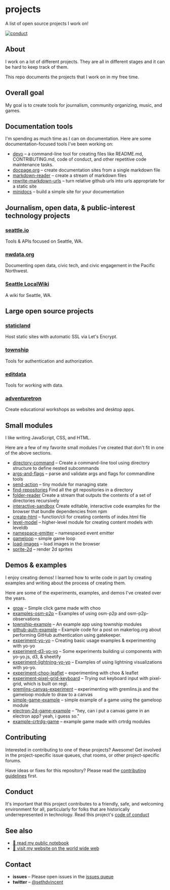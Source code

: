 # projects

A list of open source projects I work on!

[![conduct][conduct]][conduct-url]

[conduct]: https://img.shields.io/badge/code%20of%20conduct-contributor%20covenant-green.svg?style=flat-square
[conduct-url]: CODE_OF_CONDUCT.md

## About

I work on a lot of different projects. They are all in different stages and it can be hard to keep track of them.

This repo documents the projects that I work on in my free time.

## Overall goal

My goal is to create tools for journalism, community organizing, music, and games.

## Documentation tools

I'm spending as much time as I can on documentation. Here are some documentation-focused tools I've been working on:

- [devo](https://npmjs.com/devo) – a command-line tool for creating files like README.md, CONTRIBUTING.md, code of conduct, and other repetitive code maintenance tasks.
- [docpage.org](https://docpage.org) – create documentation sites from a single markdown file
- [markdown-reader](https://npmjs.com/markdown-reader) – create a stream of markdown files
- [rewrite-markdown-urls](https://npm/rewrite-markdown-urls) – turn relative github urls into urls appropriate for a static site
- [minidocs](https://npmjs.com/minidocs) – build a simple site for your documentation

## Journalism, open data, & public-interest technology projects

### [seattle.io](http://seattle.io)

Tools & APIs focused on Seattle, WA.

### [nwdata.org](http://nwdata.org)

Documenting open data, civic tech, and civic engagement in the Pacific Northwest.

### [Seattle LocalWiki](https://localwiki.org/seattle)

A wiki for Seattle, WA.

## Large open source projects

### [staticland](https://static.land)

Host static sites with automatic SSL via Let's Encrypt.

### [township](https://github.com/township)

Tools for authentication and authorization.

### [editdata](https://editdata.org)

Tools for working with data.

### [adventuretron](https://adventuretron.org)

Create educational workshops as websites and desktop apps.

## Small modules

I like writing JavaScript, CSS, and HTML.

Here are a few of my favorite small modules I've created that don't fit in one of the above sections.

- [directory-command](https://github.com/sethvincent/directory-command) – Create a command-line tool using directory structure to define nested subcommands
- [args-and-flags](https://github.com/sethvincent/args-and-flags) – parse and validate args and flags for commandline tools
- [send-action](https://github.com/sethvincent/send-action) – tiny module for managing state
- [find-repositories](https://github.com/sethvincent/find-repositories) Find all the git repositories in a directory
- [folder-reader](https://github.com/sethvincent/folder-reader) Create a stream that outputs the contents of a set of directories recursively
- [interactive-sandbox](https://github.com/sethvincent/interactive-sandbox) Create editable, interactive code examples for the browser that bundle dependencies from npm
- [create-html](https://github.com/sethvincent/create-html) – function/cli for creating contents of index.html file
- [level-model](https://github.com/sethvincent/level-model) – higher-level module for creating content models with leveldb
- [namespace-emitter](https://github.com/sethvincent/namespace-emitter) – namespaced event emitter
- [gameloop](https://github.com/sethvincent/gameloop) – simple game loop
- [load-images](https://github.com/sethvincent/load-images) – load images in the browser
- [sprite-2d](https://github.com/sethvincent/sprite-2d) – render 2d sprites

## Demos & examples

I enjoy creating demos! I learned how to write code in part by creating examples and writing about the process of creating them.

Here are some of the experiments, examples, and demos I've created over the years.

- [grow](https://github.com/sethvincent/grow) – Simple click game made with choo 
- [examples-osm-p2p](https://github.com/sethvincent/examples-osm-p2p) – Examples of using osm-p2p and osm-p2p-observations
- [township-example](https://github.com/township/township-example) – An example app using township modules
- [github-auth-example](https://github.com/sethvincent/github-auth-example) – Example code for a post on makerlog.org about performing GitHub authentication using gatekeeper.
- [experiment-yo-yo](https://github.com/sethvincent/experiment-yo-yo) – Creating basic usage examples & experimenting with yo-yo
- [experiment-d3-yo-yo](https://github.com/sethvincent/experiment-d3-yo-yo) – Some experiments building ui components with yo-yo.js, d3, & sheetify
- [experiment-lightning-yo-yo](https://github.com/sethvincent/experiment-lightning-yo-yo) – Examples of using lightning visualizations with yo-yo.
- [experiment-choo-leaflet](https://github.com/sethvincent/experiment-choo-leaflet) – experimenting with choo & leaflet
- [experiment-pixel-grid-keyboard](https://github.com/sethvincent/experiment-pixel-grid-keyboard) – Trying out keyboard input with pixel-grid, which is built on regl.
- [gremlins-canvas-experiment](https://github.com/sethvincent/gremlins-canvas-experiment) – experimenting with gremlins.js and the gameloop module to draw to a canvas
- [simple-game-example](https://github.com/sethvincent/simple-game-example) – simple example of a game using the gameloop module
- [electron-2d-game-example](https://github.com/sethvincent/electron-2d-game-example) – "hey, can i put a canvas game in an electron app? yeah, i guess so."
- [example-crtrdg-game](https://github.com/sethvincent/example-crtrdg-game) – example game made with crtrdg modules

## Contributing

Interested in contributing to one of these projects? Awesome! Get involved in the project-specific issue queues, chat rooms, or other project-specific forums.

Have ideas or fixes for this repository? Please read the [contributing guidelines](CONTRIBUTING.md) first.

## Conduct

It's important that this project contributes to a friendly, safe, and welcoming environment for all, particularly for folks that are historically underrepresented in technology. Read this project's [code of conduct](CONDUCT.md)

## See also
- [📓 read my public notebook](https://github.com/sethvincent/docs)
- [📖 visit my website on the world wide web](https://sethvincent.com)

## Contact

- **issues** – Please open issues in the [issues queue](https://github.com/sethvincent/projects/issues)
- **twitter** – [@sethdvincent](https://twitter.com/sethdvincent)
